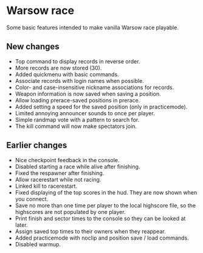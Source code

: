 # Warsow race

Some basic features intended to make vanilla Warsow race playable.

## New changes

* Top command to display records in reverse order.
* More records are now stored (30).
* Added quickmenu with basic commands.
* Associate records with login names when possible.
* Color- and case-insensitive nickname associations for records.
* Weapon information is now saved when saving a position.
* Allow loading prerace-saved positions in prerace.
* Added setting a speed for the saved position (only in practicemode).
* Limited annoying announcer sounds to once per player.
* Simple randmap vote with a pattern to search for.
* The kill command will now make spectators join.

## Earlier changes

* Nice checkpoint feedback in the console.
* Disabled starting a race while alive after finishing.
* Fixed the respawner after finishing.
* Allow racerestart while not racing.
* Linked kill to racerestart.
* Fixed displaying of the top scores in the hud. They are now shown when you
  connect.
* Save no more than one time per player to the local highscore file, so the
  highscores are not populated by one player.
* Print finish and sector times to the console so they can be looked at later.
* Assign saved top times to their owners when they reappear.
* Added practicemode with noclip and position save / load commands.
* Disabled warmup.
